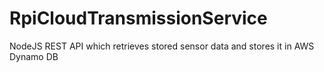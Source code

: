 # RpiCloudTransmissionService
NodeJS REST API which retrieves stored sensor data and stores it in AWS Dynamo DB
